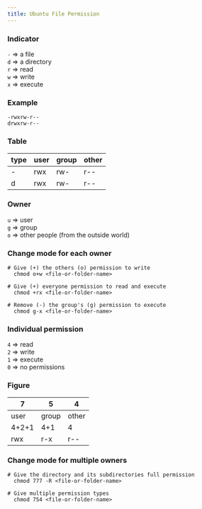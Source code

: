 ```yaml
---
title: Ubuntu File Permission
---
```


### Indicator

`-` => a file<br>
`d` => a directory<br>
`r` => read<br>
`w` => write<br>
`x` => execute<br>

### Example

`-rwxrw-r--`<br>
`drwxrw-r--`

### Table

type | user | group | other
-- | -- | -- | --
\- | rwx | rw- | r--
d | rwx | rw- | r--

### Owner

`u` => user<br>
`g` => group<br>
`o` => other people (from the outside world)<br>

### Change mode for each owner

```
# Give (+) the others (o) permission to write
  chmod o+w <file-or-folder-name>

# Give (+) everyone permission to read and execute
  chmod +rx <file-or-folder-name>

# Remove (-) the group's (g) permission to execute
  chmod g-x <file-or-folder-name>
```

### Individual permission

`4` => read<br>
`2` => write<br>
`1` => execute<br>
`0` => no permissions<br>

### Figure

7 | 5 | 4
-- | -- | --
user | group | other
4+2+1 | 4+1 | 4
rwx | r-x | r--

### Change mode for multiple owners

```
# Give the directory and its subdirectories full permission
  chmod 777 -R <file-or-folder-name>

# Give multiple permission types
  chmod 754 <file-or-folder-name>
```

